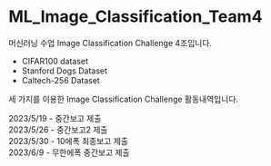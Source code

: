 # ML_Image_Classification_Team4
머신러닝 수업 Image Classification Challenge 4조입니다.

- CIFAR100 dataset
- Stanford Dogs Dataset
- Caltech-256 Dataset        

세 가지를 이용한 Image Classification Challenge 활동내역입니다.

2023/5/19 - 중간보고 제출    
2023/5/26 - 중간보고2 제출      
2023/5/30 - 10에폭 최종보고 제출     
2023/6/9 - 무한에폭 중간보고 제출
